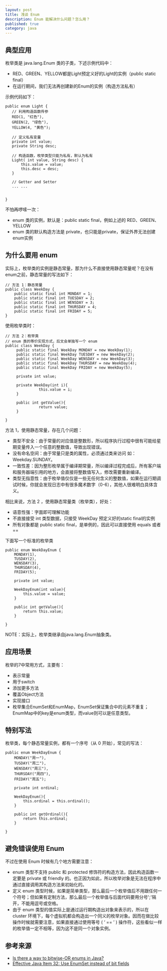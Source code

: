 ```yaml
---
layout: post
title: 浅谈 Enum
description: Enum 能解决什么问题？怎么用？
published: true
category: java
---
```



## 典型应用

枚举类是 java.lang.Enum 类的子类，下述示例代码中：

* RED、GREEN、YELLOW都是Light预定义好的Light的实例（public static final）
* 在运行期间，我们无法再创建新的Enum的实例（构造方法私有）

示例代码如下：

	public enum Light {
       // 利用构造函数传参
       RED(1, "红色"),
       GREEN(2, "绿色"),
       YELLOW(4, "黄色");
       
       // 定义私有变量
       private int value;
       private String desc;
       
       // 构造函数，枚举类型只能为私有，默认为私有
       Light( int value, String desc) {
           this.value = value;
           this.desc = desc;
       }
       
       // Getter and Setter 
       ... ...       
       
       
    }

不怕再啰嗦一次：

* enum 类的实例，默认是：public static final，例如上述的 RED、GREEN、YELLOW
* enum 类的默认构造方法是 private，也只能是private，保证外界无法创建 enum实例

## 为什么要用 enum

实际上，枚举类的实例是静态常量，那为什么不直接使用静态常量呢？在没有 enum之前，静态常量的写法如下：

	// 方法 1：静态常量
	public class WeekDay {
        public static final int MONDAY = 1;
        public static final int TUESDAY = 2;
        public static final int WENSDAY = 3;
        public static final int THURSDAY = 4;
        public static final int FRIDAY = 5;
	}
	
使用枚举类时：

	// 方法 2：枚举类
	// enum 类的等价实现方式，后文会单独写一个 enum
	public class WeekDay {
         public static final WeekDay MONDAY = new WeekDay(1);
         public static final WeekDay TUESDAY = new WeekDay(2);
         public static final WeekDay WENSDAY = new WeekDay(3);
         public static final WeekDay THURSDAY = new WeekDay(4);
         public static final WeekDay FRIDAY = new WeekDay(5);
         
         private int value;
         
         private WeekDay(int i){
                   this.value = i;
         }
         
         public int getValue(){
                   return value;
         }
         
	}

方法 1，使用静态常量，存在几个问题：

* 类型不安全：由于常量的对应值是整数形，所以程序执行过程中很有可能给星期变量传入一个任意的整数值，导致出现错误。
* 没有命名空间：由于常量只是类的属性，必须通过类来访问 如： Weekday.SUNDAY。
* 一致性差：因为整形枚举属于编译期常量，所以编译过程完成后，所有客户端和服务器端引用的地方，会直接将整数值写入，修改需要重新编译。
* 类型无指意性：由于枚举值仅仅是一些无任何含义的整数值，如果在运行期调试时候，你就会发现日志中有很多魔术数字（0-6），其他人很难明白具体含义。

相比来说，方法 2 ，使用静态常量类（枚举类），好处：

* 语意性强：字面即可理解功能
* 不直接接受 int 类型数据，只接受 WeekDay 预定义好的static final的实例
* 所有对象都是 public static final，是单例的，因此可以直接使用 equals 或者 ==

下面写一个标准的枚举类

	public enum WeekDayEnum {
		MONDAY(1),
		TUSDAY(2),
		WENSDAY(3),
		THURSDAY(4),
		FRIDAY(5);
		
		private int value;
		
		WeekDayEnum(int value){
			this.value = value;
		}
		
		public int getValue(){
			return this.value;
		}
		
	}

NOTE：实际上，枚举类继承自java.lang.Enum抽象类。

## 应用场景

枚举的7中常用方式，主要有：

* 表示常量
* 用于switch
* 添加更多方法
* 覆盖Object方法
* 实现接口
* 枚举集合EnumSet和EnumMap，EnumSet保证集合中的元素不重复；EnumMap中的key是enum类型，而value则可以是任意类型。


## 特别写法

枚举类，每个静态常量实例，都有一个序号（从 0 开始），常见的写法：

	public enum WeekDayEnum {
		MONDAY("周一"),
		TUSDAY("周二"),
		WENSDAY("周三"),
		THURSDAY("周四"),
		FRIDAY("周五");
		
		private int ordinal;
		
		WeekDayEnum(){
			this.ordinal = this.ordinal();
		}
		
		public int getOrdinal(){
			return this.ordinal;
		}
		
	}


## 避免错误使用 Enum

不过在使用 Enum 时候有几个地方需要注意：

* enum 类型不支持 public 和 protected 修饰符的构造方法，因此构造函数一定要是 private 或 friendly 的。也正因为如此，所以枚举对象是无法在程序中通过直接调用其构造方法来初始化的。
* 定义 enum 类型时候，如果是简单类型，那么最后一个枚举值后不用跟任何一个符号；但如果有定制方法，那么最后一个枚举值与后面代码要用分号';'隔开，不能用逗号或空格。
* 由于 enum 类型的值实际上是通过运行期构造出对象来表示的，所以在 cluster 环境下，每个虚拟机都会构造出一个同义的枚举对象。因而在做比较操作时候就需要注意，如果直接通过使用等号 ( ‘ == ’ ) 操作符，这些看似一样的枚举值一定不相等，因为这不是同一个对象实例。













## 参考来源

* [Is there a way to bitwise-OR enums in Java?]
* [Effective Java Item 32: Use EnumSet instead of bit fields]












[NingG]:    	http://ningg.github.com  "NingG"

[Is there a way to bitwise-OR enums in Java?]:	  	http://stackoverflow.com/q/6282619

[Effective Java Item 32: Use EnumSet instead of bit fields]:		http://dhruba.name/2008/12/31/effective-java-item-32-use-enumset-instead-of-bit-fields/







